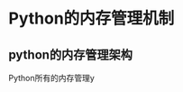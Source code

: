 
# Python的内存管理机制

## python的内存管理架构
Python所有的内存管理y
<!--stackedit_data:
eyJoaXN0b3J5IjpbMTc5MTAyMjEwMSwxMTcyNjgzMjQxXX0=
-->